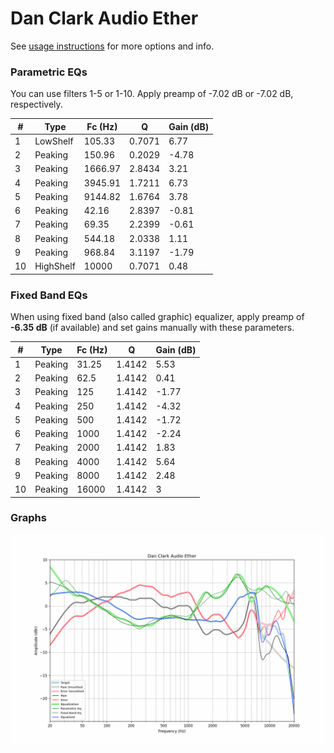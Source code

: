 # Dan Clark Audio Ether
See [usage instructions](https://github.com/jaakkopasanen/AutoEq#usage) for more options and info.

### Parametric EQs
You can use filters 1-5 or 1-10. Apply preamp of -7.02 dB or -7.02 dB, respectively.

|   # | Type      |   Fc (Hz) |      Q |   Gain (dB) |
|-----|-----------|-----------|--------|-------------|
|   1 | LowShelf  |    105.33 | 0.7071 |        6.77 |
|   2 | Peaking   |    150.96 | 0.2029 |       -4.78 |
|   3 | Peaking   |   1666.97 | 2.8434 |        3.21 |
|   4 | Peaking   |   3945.91 | 1.7211 |        6.73 |
|   5 | Peaking   |   9144.82 | 1.6764 |        3.78 |
|   6 | Peaking   |     42.16 | 2.8397 |       -0.81 |
|   7 | Peaking   |     69.35 | 2.2399 |       -0.61 |
|   8 | Peaking   |    544.18 | 2.0338 |        1.11 |
|   9 | Peaking   |    968.84 | 3.1197 |       -1.79 |
|  10 | HighShelf |  10000    | 0.7071 |        0.48 |

### Fixed Band EQs
When using fixed band (also called graphic) equalizer, apply preamp of **-6.35 dB** (if available) and set gains manually with these parameters.

|   # | Type    |   Fc (Hz) |      Q |   Gain (dB) |
|-----|---------|-----------|--------|-------------|
|   1 | Peaking |     31.25 | 1.4142 |        5.53 |
|   2 | Peaking |     62.5  | 1.4142 |        0.41 |
|   3 | Peaking |    125    | 1.4142 |       -1.77 |
|   4 | Peaking |    250    | 1.4142 |       -4.32 |
|   5 | Peaking |    500    | 1.4142 |       -1.72 |
|   6 | Peaking |   1000    | 1.4142 |       -2.24 |
|   7 | Peaking |   2000    | 1.4142 |        1.83 |
|   8 | Peaking |   4000    | 1.4142 |        5.64 |
|   9 | Peaking |   8000    | 1.4142 |        2.48 |
|  10 | Peaking |  16000    | 1.4142 |        3    |

### Graphs
![](./Dan%20Clark%20Audio%20Ether.png)

